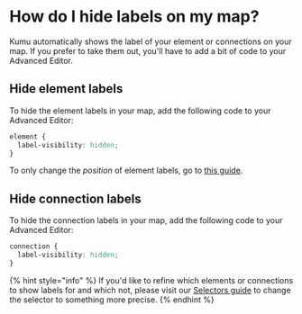 # How do I hide labels on my map?

Kumu automatically shows the label of your element or connections on your map. If you prefer to take them out, you'll have to add a bit of code to your Advanced Editor.

## Hide element labels

To hide the element labels in your map, add the following code to your Advanced Editor:

```scss
element {
  label-visibility: hidden; 
}
```

To only change the _position_ of element labels, go to [this guide](how-do-i-change-element-text-position.md).

## Hide connection labels

To hide the connection labels in your map, add the following code to your Advanced Editor:

```scss
connection {
  label-visibility: hidden; 
}
```

{% hint style="info" %}
If you'd like to refine which elements or connections to show labels for and which not, please visit our [Selectors guide](../overview/advanced-editor-hub/selectors.md) to change the selector to something more precise.
{% endhint %}

